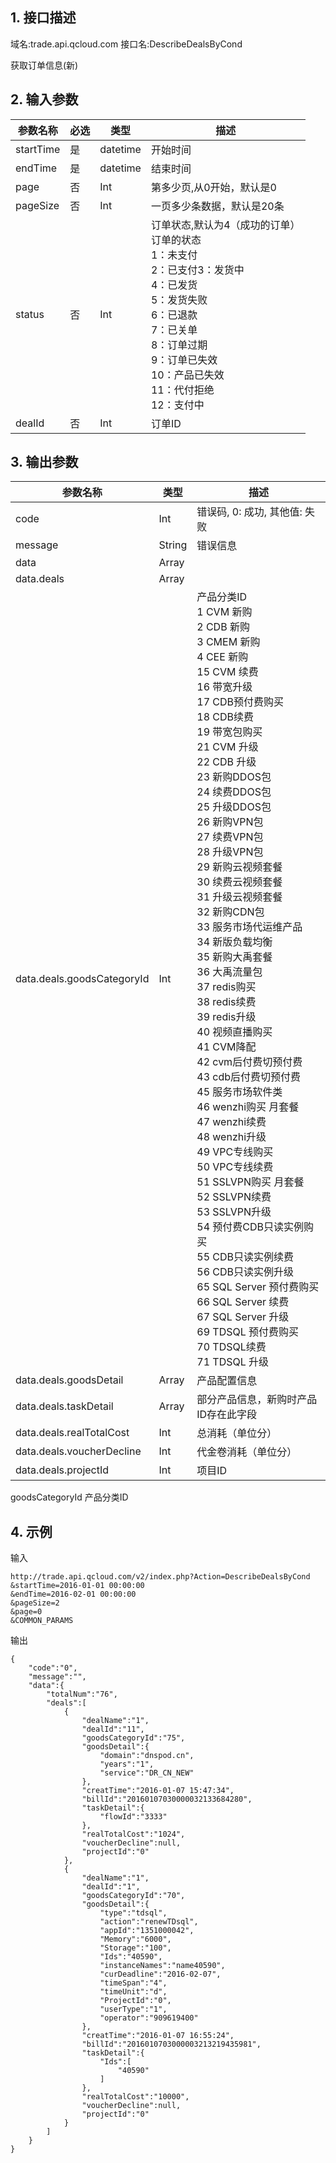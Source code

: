 ## 1. 接口描述
域名:trade.api.qcloud.com
接口名:DescribeDealsByCond

获取订单信息(新)

## 2. 输入参数
| 参数名称 | 必选  | 类型 | 描述 |
|---------|---------|---------|---------|
| startTime | 是 | datetime | 开始时间|
| endTime | 是 | datetime | 结束时间|
| page | 否 | Int | 第多少页,从0开始，默认是0|
| pageSize | 否 | Int | 一页多少条数据，默认是20条|
| status | 否 | Int | 订单状态,默认为4（成功的订单）<br>订单的状态<br>1：未支付<br>2：已支付3：发货中<br>4：已发货<br>5：发货失败<br>6：已退款<br>7：已关单<br>8：订单过期<br>9：订单已失效<br>10：产品已失效<br>11：代付拒绝<br>12：支付中<br>|
| dealId | 否 | Int | 订单ID|


## 3. 输出参数
| 参数名称 | 类型 | 描述 |
|---------|---------|---------|
| code | Int | 错误码, 0: 成功, 其他值: 失败|
| message | String | 错误信息|
| data | Array | |
| data.deals | Array | | 
| data.deals.goodsCategoryId | Int | 产品分类ID <br> 1  CVM 新购 <br> 2   CDB 新购 <br> 3  CMEM 新购 <br>4  CEE 新购 <br>15  CVM 续费 <br>16  带宽升级 <br>17 CDB预付费购买 <br>18 CDB续费 <br>19 带宽包购买 <br>21 CVM 升级 <br>22 CDB 升级 <br>23 新购DDOS包 <br>24 续费DDOS包 <br>25 升级DDOS包 <br>26 新购VPN包 <br>27 续费VPN包 <br>28 升级VPN包 <br>29 新购云视频套餐 <br>30 续费云视频套餐 <br>31 升级云视频套餐 <br>32 新购CDN包 <br>33 服务市场代运维产品 <br>34 新版负载均衡 <br>35 新购大禹套餐 <br>36 大禹流量包 <br>37 redis购买 <br>38 redis续费 <br>39 redis升级 <br>40 视频直播购买 <br>41 CVM降配 <br>42 cvm后付费切预付费 <br>43 cdb后付费切预付费 <br>45 服务市场软件类 <br>46 wenzhi购买 月套餐 <br>47 wenzhi续费 <br>48 wenzhi升级 <br>49 VPC专线购买 <br>50 VPC专线续费 <br>51 SSLVPN购买 月套餐 <br>52 SSLVPN续费 <br>53 SSLVPN升级 <br>54 预付费CDB只读实例购买 <br> 55 CDB只读实例续费 <br>56 CDB只读实例升级 <br>65 SQL Server 预付费购买 <br>66 SQL Server 续费 <br>67 SQL Server 升级 <br>69 TDSQL 预付费购买 <br>70 TDSQL续费 <br>71 TDSQL 升级 <br>| 
| data.deals.goodsDetail | Array | 产品配置信息| 
| data.deals.taskDetail | Array | 部分产品信息，新购时产品ID存在此字段| 
| data.deals.realTotalCost | Int | 总消耗（单位分）| 
| data.deals.voucherDecline | Int | 代金卷消耗（单位分）| 
| data.deals.projectId | Int | 项目ID| 

goodsCategoryId 产品分类ID <br>
    

## 4. 示例
输入
```
http://trade.api.qcloud.com/v2/index.php?Action=DescribeDealsByCond
&startTime=2016-01-01 00:00:00
&endTime=2016-02-01 00:00:00
&pageSize=2
&page=0
&COMMON_PARAMS
```
输出
```
{
    "code":"0",
    "message":"",
    "data":{
        "totalNum":"76",
        "deals":[
            {
                "dealName":"1",
                "dealId":"11",
                "goodsCategoryId":"75",
                "goodsDetail":{
                    "domain":"dnspod.cn",
                    "years":"1",
                    "service":"DR_CN_NEW"
                },
                "creatTime":"2016-01-07 15:47:34",
                "billId":"20160107030000032133684280",
                "taskDetail":{
                    "flowId":"3333"
                },
                "realTotalCost":"1024",
                "voucherDecline":null,
                "projectId":"0"
            },
            {
                "dealName":"1",
                "dealId":"1",
                "goodsCategoryId":"70",
                "goodsDetail":{
                    "type":"tdsql",
                    "action":"renewTDsql",
                    "appId":"1351000042",
                    "Memory":"6000",
                    "Storage":"100",
                    "Ids":"40590",
                    "instanceNames":"name40590",
                    "curDeadline":"2016-02-07",
                    "timeSpan":"4",
                    "timeUnit":"d",
                    "ProjectId":"0",
                    "userType":"1",
                    "operator":"909619400"
                },
                "creatTime":"2016-01-07 16:55:24",
                "billId":"2016010703000003213219435981",
                "taskDetail":{
                    "Ids":[
                        "40590"
                    ]
                },
                "realTotalCost":"10000",
                "voucherDecline":null,
                "projectId":"0"
            }
        ]
    }
}
```

